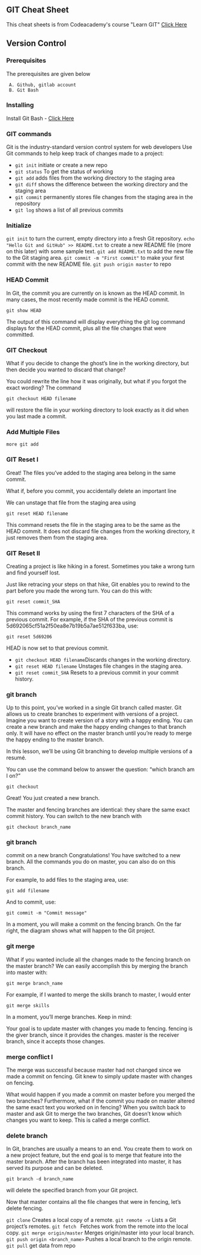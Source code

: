 



## GIT Cheat Sheet  

  This cheat sheets is from Codeacademy's course "Learn GIT" [Click Here](https://www.codecademy.com/learn/learn-git) 

## Version Control  

### Prerequisites

The prerequisites are given below
```
 A. Github, gitlab account 
 B. Git Bash
```
### Installing
Install Git Bash - [Click Here](https://git-scm.com/downloads) 
### GIT commands

Git is the industry-standard version control system for web developers
Use Git commands to help keep track of changes made to a project:

*  ``git init`` initiate or create a new repo
* ``git status``  To get the status of working 
* ``git add`` adds files from the working directory to the staging area
* ``git diff`` shows the difference between the working directory and the staging area
* ``git commit`` permanently stores file changes from the staging area in the repository
* ``git log`` shows a list of all previous commits

### Initialize

``git init`` to turn the current, empty directory into a fresh Git repository.
``echo "Hello Git and GitHub" >> README.txt`` to create a new README file (more on this later) with some sample text.
``git add README.txt`` to add the new file to the Git staging area.
``git commit -m "First commit"`` to make your first commit with the new README file.
``git push origin master`` to repo

### HEAD Commit
In Git, the commit you are currently on is known as the HEAD commit. In many cases, the most recently made commit is the HEAD commit.
```
git show HEAD
```
The output of this command will display everything the git log command displays for the HEAD commit, plus all the file changes that were committed.

### GIT Checkout
What if you decide to change the ghost’s line in the working directory, but then decide you wanted to discard that change?

You could rewrite the line how it was originally, but what if you forgot the exact wording? The command
```
git checkout HEAD filename
```
will restore the file in your working directory to look exactly as it did when you last made a commit.

### Add Multiple Files 
```
more git add
```
### GIT Reset I
Great! The files you’ve added to the staging area belong in the same commit.

What if, before you commit, you accidentally delete an important line

We can unstage that file from the staging area using
```
git reset HEAD filename
```
This command resets the file in the staging area to be the same as the HEAD commit. It does not discard file changes from the working directory, it just removes them from the staging area.

### GIT Reset II
Creating a project is like hiking in a forest. Sometimes you take a wrong turn and find yourself lost.

Just like retracing your steps on that hike, Git enables you to rewind to the part before you made the wrong turn. You can do this with:
```
git reset commit_SHA
```

This command works by using the first 7 characters of the SHA of a previous commit. For example, if the SHA of the previous commit is 5d692065cf51a2f50ea8e7b19b5a7ae512f633ba, use:
```
git reset 5d69206
```
HEAD is now set to that previous commit.
* ``git checkout HEAD filename``Discards changes in the working directory.
* ``git reset HEAD filename`` Unstages file changes in the staging area.
* ``git reset commit_SHA`` Resets to a previous commit in your commit history.


 
### git branch

Up to this point, you’ve worked in a single Git branch called master. Git allows us to create branches to experiment with versions of a project. Imagine you want to create version of a story with a happy ending. You can create a new branch and make the happy ending changes to that branch only. It will have no effect on the master branch until you’re ready to merge the happy ending to the master branch.

In this lesson, we’ll be using Git branching to develop multiple versions of a resumé.

You can use the command below to answer the question: “which branch am I on?”
```
git checkout
```
Great! You just created a new branch.

The master and fencing branches are identical: they share the same exact commit history. You can switch to the new branch with
```
git checkout branch_name
```

### git branch

commit on a new branch
Congratulations! You have switched to a new branch. All the commands you do on master, you can also do on this branch.

For example, to add files to the staging area, use:

```
git add filename
```

And to commit, use:

```
git commit -m "Commit message"
```

In a moment, you will make a commit on the fencing branch. On the far right, the diagram shows what will happen to the Git project.


### git merge

What if you wanted include all the changes made to the fencing branch on the master branch? We can easily accomplish this by merging the branch into master with:

```
git merge branch_name
```

For example, if I wanted to merge the skills branch to master, I would enter

```
git merge skills
```

In a moment, you’ll merge branches. Keep in mind:

Your goal is to update master with changes you made to fencing.
fencing is the giver branch, since it provides the changes.
master is the receiver branch, since it accepts those changes.


### merge conflict I

The merge was successful because master had not changed since we made a commit on fencing. Git knew to simply update master with changes on fencing.

What would happen if you made a commit on master before you merged the two branches? 
Furthermore, what if the commit you made on master altered the same exact text you worked on in fencing? 
When you switch back to master and ask Git to merge the two branches, Git doesn’t know which changes you want to keep. 
This is called a merge conflict.

### delete branch

In Git, branches are usually a means to an end. You create them to work on a new project feature, but the end goal is to merge that feature into the master branch. After the branch has been integrated into master, it has served its purpose and can be deleted.

```
git branch -d branch_name
```

will delete the specified branch from your Git project.

Now that master contains all the file changes that were in fencing, let’s delete fencing.


``git clone`` Creates a local copy of a remote.
``git remote -v`` Lists a Git project’s remotes.
``git fetch `` Fetches work from the remote into the local copy.
``git merge origin/master`` Merges origin/master into your local branch.
``git push origin <branch_name>`` Pushes a local branch to the origin remote.
``git pull`` get data from repo